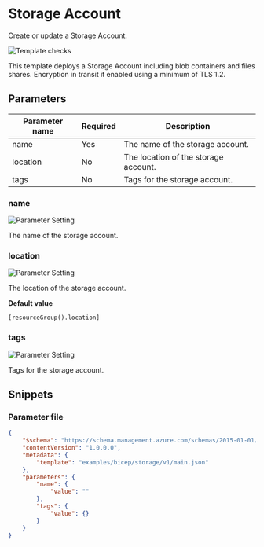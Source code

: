 # Storage Account

Create or update a Storage Account.

![Template checks](https://img.shields.io/badge/Template-Pass-green?style=flat-square)

This template deploys a Storage Account including blob containers and files shares. Encryption in transit it enabled using a minimum of TLS 1.2.

## Parameters

Parameter name | Required | Description
-------------- | -------- | -----------
name           | Yes      | The name of the storage account.
location       | No       | The location of the storage account.
tags           | No       | Tags for the storage account.

### name

![Parameter Setting](https://img.shields.io/badge/parameter-required-orange?style=flat-square)

The name of the storage account.

### location

![Parameter Setting](https://img.shields.io/badge/parameter-optional-green?style=flat-square)

The location of the storage account.

**Default value**

```text
[resourceGroup().location]
```

### tags

![Parameter Setting](https://img.shields.io/badge/parameter-optional-green?style=flat-square)

Tags for the storage account.

## Snippets

### Parameter file

```json
{
    "$schema": "https://schema.management.azure.com/schemas/2015-01-01/deploymentParameters.json#",
    "contentVersion": "1.0.0.0",
    "metadata": {
        "template": "examples/bicep/storage/v1/main.json"
    },
    "parameters": {
        "name": {
            "value": ""
        },
        "tags": {
            "value": {}
        }
    }
}
```
